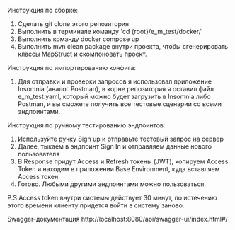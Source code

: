 Инструкция по сборке:
1. Сделать git clone этого репозитория
2. Выполнить в терминале команду 'cd {root}/e_m_test/docker/'
3. Выполнить команду docker compose up
4. Выполнить mvn clean package внутри проекта, чтобы сгенерировать классы MapStruct и скомпоновать проект.

Инструкция по импортированию конфига:
1. Для отправки и проверки запросов я использовал приложение Insomnia (аналог Postman), в корне репозитория я оставил файл e_m_test.yaml, который можно будет загрузить в Insomnia либо Postman, и вы сможете получить все тестовые сценарии со всеми эндпоинтами.

Инструкция по ручному тестированию эндпоинтов:
1. Используйте ручку Sign up и отправьте тестовый запрос на сервер
2. Далее, тыкаем в эндпоинт Sign In и отправляем данные нового пользователя
3. В Response придут Access и Refresh токены (JWT), копируем Access Token и находим в приложении Base Environment, куда вставляем Access токен.
4. Готово. Любыми другими эндпоинтами можно пользоваться.

P.S Access token внутри системы действует 30 минут, по истечению этого времени клиенту придется войти в систему заново.

Swagger-документация
http://localhost:8080/api/swagger-ui/index.html#/